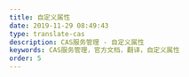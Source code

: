 ```yaml
---
title: 自定义属性
date: 2019-11-29 08:49:43
type: translate-cas
description: CAS服务管理 - 自定义属性
keywords: CAS服务管理，官方文档，翻译，自定义属性
order: 5
---
```


